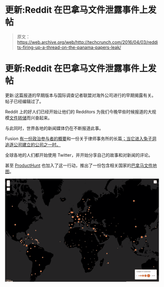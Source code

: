 # 更新:Reddit 在巴拿马文件泄露事件上发帖

> 原文：<https://web.archive.org/web/http://techcrunch.com/2016/04/03/reddits-firing-up-a-thread-on-the-panama-papers-leak/>

# 更新:Reddit 在巴拿马文件泄露事件上发帖

更新:这篇报道的早期版本与国际调查记者联盟对海外公司进行的早期揭露有关。帖子已经编辑过了。

Reddit 上的好人们已经开始让他们的 Redditors 为我们今晚早些时候报道的大规模[文件转储](https://web.archive.org/web/20230328221015/https://techcrunch.com/2016/04/03/documents-leaked-from-a-panamanian-law-firm-reveal-a-global-web-of-corruption/)而兴奋起来。

与此同时，世界各地的新闻媒体仍在不断报道此事。

Fusion [有一份政治参与者的概要](https://web.archive.org/web/20230328221015/http://fusion.net/story/287227/famous-presidents-shell-companies-trove/)和一份关于律师事务所的长篇[；当它进入兔子洞追逐公司建立的公司之一时。](https://web.archive.org/web/20230328221015/http://interactive.fusion.net/dirty-little-secrets/)

全球各地的人们都开始使用 Twitter，并开始分享自己的故事和对新闻的评论。

甚至 [ProductHunt](https://web.archive.org/web/20230328221015/https://www.producthunt.com/) 也加入了这一行动，推出了一份包含相关国家的[巴拿马文件地图](https://web.archive.org/web/20230328221015/https://www.producthunt.com/tech/panama-papers-map)。

![Screen Shot 2016-04-04 at 3.16.19 AM](img/41c283912ba70160f8377886d5e725e0.png)